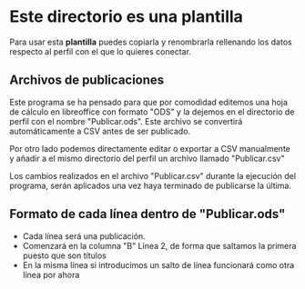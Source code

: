# Este directorio es una plantilla
Para usar esta **plantilla** puedes copiarla y renombrarla rellenando los
datos respecto al perfil con el que lo quieres conectar.

## Archivos de publicaciones
Este programa se ha pensado para que por comodidad editemos una hoja de cálculo
en libreoffice con formato "ODS" y la dejemos en el directorio de perfil con el
nombre "Publicar.ods". Este archivo se convertirá automáticamente a CSV antes
de ser publicado.

Por otro lado podemos directamente editar o exportar a CSV manualmente y añadir
a el mismo directorio del perfil un archivo llamado "Publicar.csv"

Los cambios realizados en el archivo "Publicar.csv" durante la ejecución del
programa, serán aplicados una vez haya terminado de publicarse la última.

## Formato de cada línea dentro de "Publicar.ods"
- Cada línea será una publicación.
- Comenzará en la columna "B" Línea 2, de forma que saltamos la primera
puesto que son títulos
- En la misma línea si introducimos un salto de línea funcionará como otra línea
por ahora
